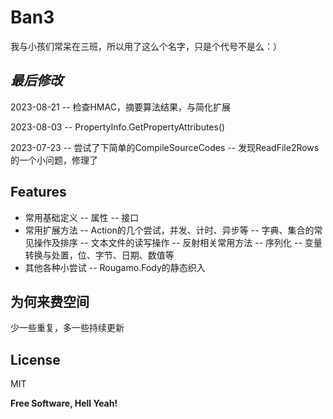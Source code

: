﻿# Ban3
我与小孩们常呆在三班，所以用了这么个名字，只是个代号不是么：）

## _最后修改_

2023-08-21
-- 检查HMAC，摘要算法结果，与简化扩展

2023-08-03
-- PropertyInfo.GetPropertyAttributes<T>()

2023-07-23
-- 尝试了下简单的CompileSourceCodes
-- 发现ReadFile2Rows 的一个小问题，修理了

## Features

- 常用基础定义
-- 属性
-- 接口
- 常用扩展方法
-- Action的几个尝试，并发、计时、异步等
-- 字典、集合的常见操作及排序
-- 文本文件的读写操作
-- 反射相关常用方法
-- 序列化
-- 变量转换与处置，位、字节、日期、数值等
- 其他各种小尝试
-- Rougamo.Fody的静态织入

## 为何来费空间

少一些重复，多一些持续更新

## License

MIT

**Free Software, Hell Yeah!**